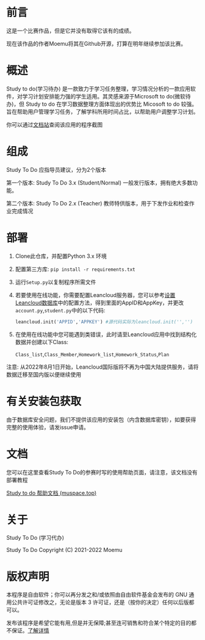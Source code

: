# 前言

这是一个比赛作品，但是它并没有取得它该有的成绩。

现在该作品的作者Moemu将其在Github开源，打算在明年继续参加该比赛。

# 概述

Study to do(学习待办) 是一款致力于学习任务整理，学习情况分析的一款应用软件，对学习计划安排能力强的学生适用。其灵感来源于Microsoft to do(微软待办)，但 Study to do 在学习数据整理方面体现出的优势比 Micosoft to do 较强。旨在帮助用户管理学习任务，了解学科所用时间占比，以帮助用户调整学习计划。

你可以通过[文档站](https://doc.muspace.top/#/zh-cn/Program/Study-To-Do?id=屏幕截图)查阅该应用的程序截图

# 组成

Study To Do 应指导员建议，分为2个版本

第一个版本: Study To Do 3.x (Student/Normal) 一般发行版本，拥有绝大多数功能。

第二个版本: Study To Do 2.x (Teacher) 教师特供版本，用于下发作业和检查作业完成情况

# 部署

1. Clone此仓库，并配置Python 3.x 环境

2. 配置第三方库: `pip install -r requirements.txt `

3. 运行`Setup.py`以复制程序所需文件

4. 若要使用在线功能，你需要配置Leancloud服务器，您可以参考[设置Leancloud数据库](https://waline.js.org/guide/get-started.html#leancloud-设置-数据库)中的配置方法，得到里面的AppID和AppKey，并更改`account.py`,`student.py`中的以下代码:

   ```python
   leancloud.init('APPID','APPKEY') #源代码实际为leancloud.init('','')
   ```

5. 在使用在线功能中您可能遇到类错误，此时请至Leancloud应用中找到结构化数据并创建以下Class:

   `Class_list`,`Class_Member`,`Homework_list`,`Homework_Status`,`Plan`
   

注意: 从2022年8月1日开始，Leancloud国际版将不再为中国大陆提供服务，请将数据迁移至国内版以便继续使用

# 有关安装包获取

由于数据库安全问题，我们不提供该应用的安装包（内含数据库密钥），如要获得完整的使用体验，请发issue申请。

# 文档

您可以在这里查看Study To Do的参赛时写的使用帮助页面，请注意，该文档没有部署教程

[Study to do 帮助文档 (muspace.top)](https://doc.muspace.top/#/zh-cn/Program/Study-To-Do)

# 关于

Study To Do (学习代办)

Study To Do Copyright (C) 2021-2022 Moemu

# 版权声明 

本程序是自由软件；你可以再分发之和/或依照由自由软件基金会发布的 GNU 通用公共许可证修改之，无论是版本 3 许可证，还是（按你的决定）任何以后版都可以。

发布该程序是希望它能有用,但是并无保障;甚至连可销售和符合某个特定的目的都不保证。[了解详情](https://github.com/WhitemuTeam/Study-To-Do/blob/main/License)

